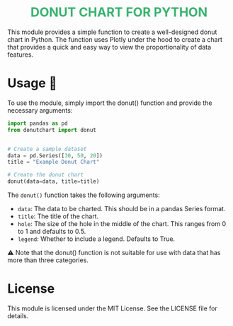 <h1 align="center" style="color:MediumSeaGreen;"> <b> DONUT CHART FOR PYTHON  </b></h1>

This module provides a simple function to create a well-designed donut chart in Python. The function uses Plotly under the hood to create a chart that provides a quick and easy way to view the proportionality of data features.

# Usage :doughnut:
To use the module, simply import the donut() function and provide the necessary arguments:

``` python
import pandas as pd
from donutchart import donut


# Create a sample dataset
data = pd.Series([30, 50, 20])
title = "Example Donut Chart"

# Create the donut chart
donut(data=data, title=title)

```
The `donut()` function takes the following arguments:

- `data`: The data to be charted. This should be in a pandas Series format.
- `title`: The title of the chart.
- `hole`: The size of the hole in the middle of the chart. This ranges from 0 to 1 and defaults to 0.5.
- `legend`: Whether to include a legend. Defaults to True.

:warning: Note that the donut() function is not suitable for use with data that has more than three categories.

# License 
This module is licensed under the MIT License. See the LICENSE file for details.
